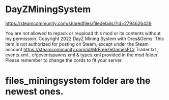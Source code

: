 # DayZMiningSystem

https://steamcommunity.com/sharedfiles/filedetails/?id=2794626429

You are not allowed to repack or reupload this mod or its contents without my permission.
Copyright 2022 DayZ Mining System with Ores&Gems. This item is not authorized for posting on Steam, except under the Steam account https://steamcommunity.com/id/MrFreezeGamesPC/
Trader.txt , events.xml , cfgeventspawns.xml & types.xml provided in the mod folder. Please remember to change the cords to fit your server.

# files_miningsystem folder are the newest ones.
